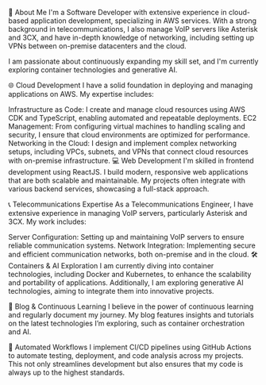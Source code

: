 👋 About Me
I'm a Software Developer with extensive experience in cloud-based application development, specializing in AWS services. With a strong background in telecommunications, I also manage VoIP servers like Asterisk and 3CX, and have in-depth knowledge of networking, including setting up VPNs between on-premise datacenters and the cloud.

I am passionate about continuously expanding my skill set, and I'm currently exploring container technologies and generative AI.

🌐 Cloud Development
I have a solid foundation in deploying and managing applications on AWS. My expertise includes:

Infrastructure as Code: I create and manage cloud resources using AWS CDK and TypeScript, enabling automated and repeatable deployments.
EC2 Management: From configuring virtual machines to handling scaling and security, I ensure that cloud environments are optimized for performance.
Networking in the Cloud: I design and implement complex networking setups, including VPCs, subnets, and VPNs that connect cloud resources with on-premise infrastructure.
💻 Web Development
I'm skilled in frontend development using ReactJS. I build modern, responsive web applications that are both scalable and maintainable. My projects often integrate with various backend services, showcasing a full-stack approach.

📞 Telecommunications Expertise
As a Telecommunications Engineer, I have extensive experience in managing VoIP servers, particularly Asterisk and 3CX. My work includes:

Server Configuration: Setting up and maintaining VoIP servers to ensure reliable communication systems.
Network Integration: Implementing secure and efficient communication networks, both on-premise and in the cloud.
🛠️ Containers & AI Exploration
I am currently diving into container technologies, including Docker and Kubernetes, to enhance the scalability and portability of applications. Additionally, I am exploring generative AI technologies, aiming to integrate them into innovative projects.

📝 Blog & Continuous Learning
I believe in the power of continuous learning and regularly document my journey. My blog features insights and tutorials on the latest technologies I’m exploring, such as container orchestration and AI.

🔧 Automated Workflows
I implement CI/CD pipelines using GitHub Actions to automate testing, deployment, and code analysis across my projects. This not only streamlines development but also ensures that my code is always up to the highest standards.
